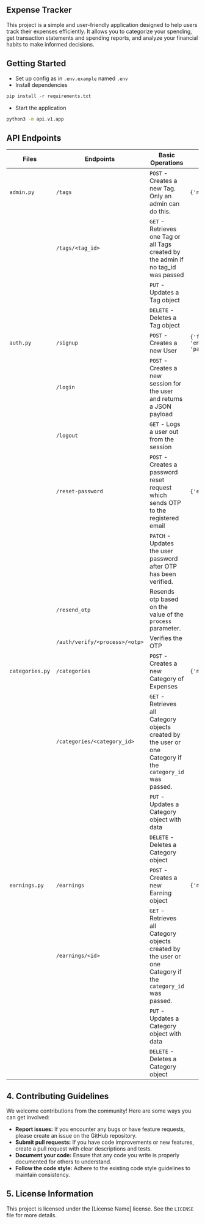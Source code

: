 ## **Expense Tracker**

This project is a simple and user-friendly application designed to help users track their expenses efficiently.  It allows you to categorize your spending, get transaction statements and spending reports, and analyze your financial habits to make informed decisions.

## Getting Started

* Set up config as in `.env.example` named `.env`
* Install dependencies 
```python
pip install -r requirements.txt
```
* Start the application
```cmd
python3 -m api.v1.app
```

## API Endpoints

| Files | Endpoints | Basic Operations | Payload |
| ----- | ----- | ------ | ----- |
| `admin.py` | `/tags` | `POST` - Creates a new Tag. Only an admin can do this. | ``` {'name'} ```
| | `/tags/<tag_id>` | `GET` - Retrieves one Tag or all Tags created by the admin if no tag_id was passed |
| | | `PUT` - Updates a Tag object |
| | | `DELETE` - Deletes a Tag object |
| `auth.py` |  `/signup` | `POST` - Creates a new User | ```{'first_name', 'last_name', 'email', 'password','confirm_password'} ``` |
| | `/login` | `POST` - Creates a new session for the user and returns a JSON payload |
| | `/logout` | `GET` - Logs a user out from the session |
| | `/reset-password` | `POST` - Creates a password reset request which sends OTP to the registered email | ```{'email'}``` |
| | | `PATCH` - Updates the user password after OTP has been verified. | |
| | `/resend_otp` | Resends otp based on the value of the `process` parameter.
| | `/auth/verify/<process>/<otp>` | Verifies the OTP
| `categories.py` | `/categories` | `POST` - Creates a new Category of Expenses | ``` {'name'} ``` |
| | `/categories/<category_id>` | `GET` - Retrieves all Category objects created by the user or one Category if the `category_id` was passed. |
| | | `PUT` - Updates a Category object with data |
| | | `DELETE` - Deletes a Category object |
| `earnings.py` | `/earnings` | `POST` - Creates a new Earning object | ``` {'name', '} ``` |
| | `/earnings/<id>` | `GET` - Retrieves all Category objects created by the user or one Category if the `category_id` was passed. |
| | | `PUT` - Updates a Category object with data |
| | | `DELETE` - Deletes a Category object |



## 4. Contributing Guidelines

We welcome contributions from the community! Here are some ways you can get involved:

* **Report issues:**  If you encounter any bugs or have feature requests, please create an issue on the GitHub repository.
* **Submit pull requests:**  If you have code improvements or new features, create a pull request with clear descriptions and tests.
* **Document your code:**  Ensure that any code you write is properly documented for others to understand.
* **Follow the code style:**  Adhere to the existing code style guidelines to maintain consistency.

## 5. License Information

This project is licensed under the [License Name] license. See the `LICENSE` file for more details.

